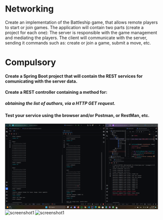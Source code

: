 
  #  Networking
Create an implementation of the Battleship game, that allows remote players to start or join games. The application will contain two parts (create a project for each one):
    The server is responsible with the game management and mediating the players.
    The client will communicate with the server, sending it commands such as:
        create or join a game,
        submit a move, etc. 

# Compulsory  

  ####  Create a Spring Boot project that will contain the REST services for comunicating with the server data.
  ####  Create a REST controller containing a method for:
  #####  obtaining the list of authors, via a HTTP GET request. 
  ####  Test your service using the browser and/or Postman, or RestMan, etc. 

![screenshot1](1.png)
![screenshot1](2.png)
![screenshot1](3.png)
